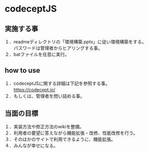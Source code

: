 # codeceptJS

## 実施する事
１．readmeディレクトリの「環境構築.pptx」に従い環境構築をする。</br>
　　パスワードは管理者からヒアリングする事。</br>
２．batファイルを任意に実行。</br>

## how to use
１．codeceptJSに関する詳細は下記を参照する事。</br>
　　https://codecept.io/ </br>
２．もしくは、管理者を問い詰める事。</br>

## 当面の目標
１．実装方法や修正方法のwikiを整備。</br>
２．利用者の要望に答えながら機能拡張・改修、性能改修を行う。</br>
３．そのほかのサイトで利用できるように、機能拡張。</br>
４．みんなが幸せになる。</br>
